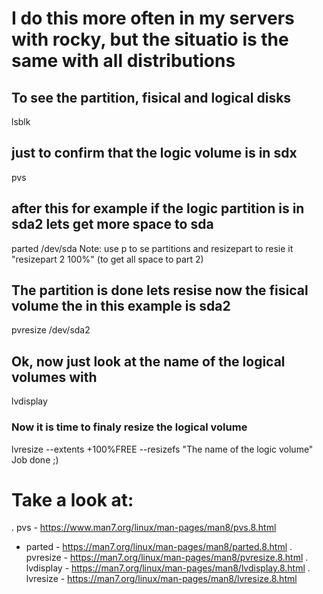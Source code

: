 # I do this more often in my servers with rocky, but the situatio is the same with all distributions
## To see the partition, fisical and logical disks
lsblk 
## just to confirm that the logic volume is in sdx
pvs 
## after this for example if the logic partition is in sda2 lets get more space to sda
parted /dev/sda
Note: use p to se partitions and resizepart to resie it "resizepart 2 100%" (to get all space to part 2)
## The partition is done lets resise now the fisical volume the in this example is sda2
pvresize /dev/sda2
## Ok, now just look at the name of the logical volumes with
lvdisplay
### Now it is time to finaly resize the logical volume
lvresize --extents +100%FREE --resizefs  "The name of the logic volume"
Job done ;)

# Take a look at:

. pvs - https://www.man7.org/linux/man-pages/man8/pvs.8.html 
- parted - https://man7.org/linux/man-pages/man8/parted.8.html
. pvresize - https://man7.org/linux/man-pages/man8/pvresize.8.html
. lvdisplay - https://man7.org/linux/man-pages/man8/lvdisplay.8.html
. lvresize - https://man7.org/linux/man-pages/man8/lvresize.8.html

 
